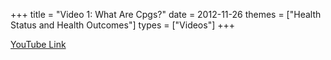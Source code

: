 +++
title = "Video 1: What Are Cpgs?"
date = 2012-11-26
themes = ["Health Status and Health Outcomes"]
types = ["Videos"]
+++

[YouTube Link](https://www.youtube.com/watch?v=0mKA8VWVx5k)
